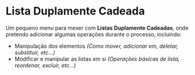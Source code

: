 # Lista Duplamente Cadeada

Um pequeno menu para mexer com **Listas Duplamente Cadeadas**, onde pretendo adicionar algumas operações durante o processo, incluindo:

- Manipulação dos elementos *(Como mover, adicionar em, deletar, substituir, etc...)*
- Modificar e manipular as listas em si *(Operações básicas de lista, reordenar, excluir, etc...)*
